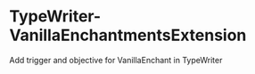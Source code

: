 # TypeWriter-VanillaEnchantmentsExtension
Add trigger and objective for VanillaEnchant in TypeWriter
